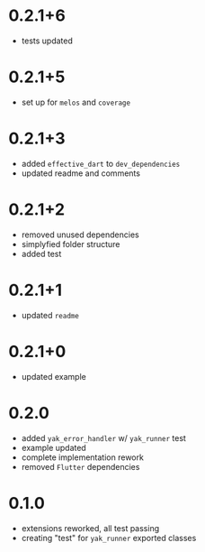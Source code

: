 # 0.2.1+6
- tests updated

# 0.2.1+5
- set up for `melos` and `coverage`

# 0.2.1+3
- added `effective_dart` to `dev_dependencies`
- updated readme and comments

# 0.2.1+2
- removed unused dependencies
- simplyfied folder structure
- added test

# 0.2.1+1
- updated `readme`

# 0.2.1+0
- updated example

# 0.2.0
- added `yak_error_handler` w/ `yak_runner` test
- example updated
- complete implementation rework
- removed `Flutter` dependencies

# 0.1.0
- extensions reworked, all test passing
- creating "test" for `yak_runner` exported classes
